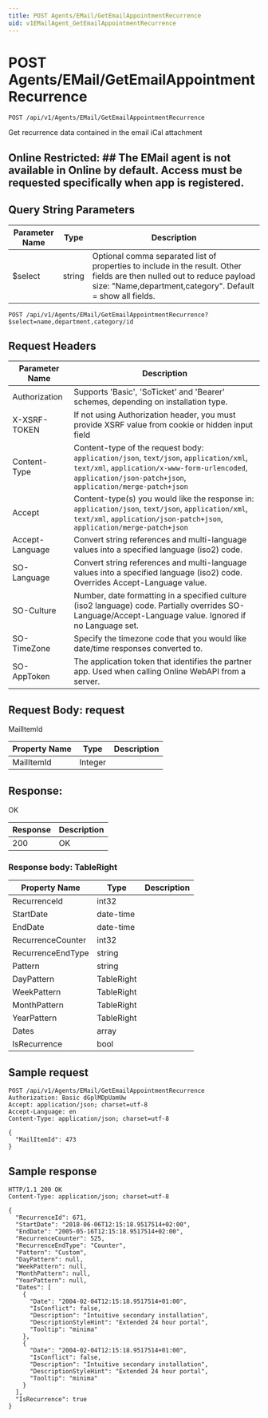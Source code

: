 ```yaml
---
title: POST Agents/EMail/GetEmailAppointmentRecurrence
uid: v1EMailAgent_GetEmailAppointmentRecurrence
---
```


# POST Agents/EMail/GetEmailAppointmentRecurrence

```http
POST /api/v1/Agents/EMail/GetEmailAppointmentRecurrence
```

Get recurrence data contained in the email iCal attachment


## Online Restricted: ## The EMail agent is not available in Online by default. Access must be requested specifically when app is registered.






## Query String Parameters

| Parameter Name | Type |  Description |
|----------------|------|--------------|
| $select | string |  Optional comma separated list of properties to include in the result. Other fields are then nulled out to reduce payload size: "Name,department,category". Default = show all fields. |

```http
POST /api/v1/Agents/EMail/GetEmailAppointmentRecurrence?$select=name,department,category/id
```


## Request Headers

| Parameter Name | Description |
|----------------|-------------|
| Authorization  | Supports 'Basic', 'SoTicket' and 'Bearer' schemes, depending on installation type. |
| X-XSRF-TOKEN   | If not using Authorization header, you must provide XSRF value from cookie or hidden input field |
| Content-Type | Content-type of the request body: `application/json`, `text/json`, `application/xml`, `text/xml`, `application/x-www-form-urlencoded`, `application/json-patch+json`, `application/merge-patch+json` |
| Accept         | Content-type(s) you would like the response in: `application/json`, `text/json`, `application/xml`, `text/xml`, `application/json-patch+json`, `application/merge-patch+json` |
| Accept-Language | Convert string references and multi-language values into a specified language (iso2) code. |
| SO-Language | Convert string references and multi-language values into a specified language (iso2) code. Overrides Accept-Language value. |
| SO-Culture | Number, date formatting in a specified culture (iso2 language) code. Partially overrides SO-Language/Accept-Language value. Ignored if no Language set. |
| SO-TimeZone | Specify the timezone code that you would like date/time responses converted to. |
| SO-AppToken | The application token that identifies the partner app. Used when calling Online WebAPI from a server. |

## Request Body: request 

MailItemId 

| Property Name | Type |  Description |
|----------------|------|--------------|
| MailItemId | Integer |  |

## Response:

OK

| Response | Description |
|----------------|-------------|
| 200 | OK |

### Response body: TableRight

| Property Name | Type |  Description |
|----------------|------|--------------|
| RecurrenceId | int32 |  |
| StartDate | date-time |  |
| EndDate | date-time |  |
| RecurrenceCounter | int32 |  |
| RecurrenceEndType | string |  |
| Pattern | string |  |
| DayPattern | TableRight |  |
| WeekPattern | TableRight |  |
| MonthPattern | TableRight |  |
| YearPattern | TableRight |  |
| Dates | array |  |
| IsRecurrence | bool |  |

## Sample request

```http!
POST /api/v1/Agents/EMail/GetEmailAppointmentRecurrence
Authorization: Basic dGplMDpUamUw
Accept: application/json; charset=utf-8
Accept-Language: en
Content-Type: application/json; charset=utf-8

{
  "MailItemId": 473
}
```

## Sample response

```http_
HTTP/1.1 200 OK
Content-Type: application/json; charset=utf-8

{
  "RecurrenceId": 671,
  "StartDate": "2018-06-06T12:15:18.9517514+02:00",
  "EndDate": "2005-05-16T12:15:18.9517514+02:00",
  "RecurrenceCounter": 525,
  "RecurrenceEndType": "Counter",
  "Pattern": "Custom",
  "DayPattern": null,
  "WeekPattern": null,
  "MonthPattern": null,
  "YearPattern": null,
  "Dates": [
    {
      "Date": "2004-02-04T12:15:18.9517514+01:00",
      "IsConflict": false,
      "Description": "Intuitive secondary installation",
      "DescriptionStyleHint": "Extended 24 hour portal",
      "Tooltip": "minima"
    },
    {
      "Date": "2004-02-04T12:15:18.9517514+01:00",
      "IsConflict": false,
      "Description": "Intuitive secondary installation",
      "DescriptionStyleHint": "Extended 24 hour portal",
      "Tooltip": "minima"
    }
  ],
  "IsRecurrence": true
}
```